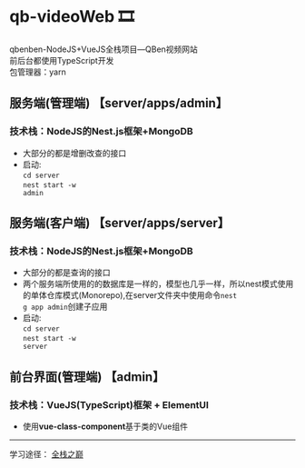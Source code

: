 # qb-videoWeb 🎞
qbenben-NodeJS+VueJS全栈项目—QBen视频网站<br>
前后台都使用TypeScript开发<br>
包管理器：yarn<br>

## 服务端(管理端) 【server/apps/admin】
### 技术栈：NodeJS的Nest.js框架+MongoDB

- 大部分的都是增删改查的接口 
- 启动:<br>
<code>cd server</code><br>
<code>nest start -w admin</code><br>

## 服务端(客户端) 【server/apps/server】
### 技术栈：NodeJS的Nest.js框架+MongoDB

- 大部分的都是查询的接口 
- 两个服务端所使用的的数据库是一样的，模型也几乎一样，所以nest模式使用的单体仓库模式(Monorepo),在server文件夹中使用命令<code>nest g app admin</code>创建子应用
- 启动:<br>
<code>cd server</code><br>
<code>nest start -w server</code><br>



## 前台界面(管理端) 【admin】
### 技术栈：VueJS(TypeScript)框架 + ElementUI

- 使用<b>vue-class-component</b>基于类的Vue组件

---
学习途径： [全栈之巅](https://www.bilibili.com/video/av73070499)
